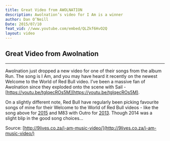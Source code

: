 ```yaml
---
title: Great Video from AWOLNATION
description: Awolnation’s video for I Am is a winner
author: Dan O’Neill
Date: 2015/07/10
feat_vid: //www.youtube.com/embed/QLZkf6HvO2Q
layout: video
---
```



## Great Video from Awolnation

***

Awolnation just dropped a new video for one of their songs from the album Run. The song is I Am, and you may have heard it recently on the newest Welcome to the World of Red Bull video. I’ve been a massive fan of Awolnation since they exploded onto the scene with Sail - [https://youtu.be/tgIqecROs5M](https://youtu.be/tgIqecROs5M). 

On a slightly different note, Red Bull have regularly been picking favourite songs of mine for their Welcome to the World of Red Bull videos - like the song above for [2015](https://youtu.be/kKPtLTg31Mg) and M83 with Outro for [2013](https://youtu.be/hoSVI7ovEIw). Though 2014 was a slight blip in the good song choices…

Source: [http://9lives.co.za/i-am-music-video/](http://9lives.co.za/i-am-music-video/)